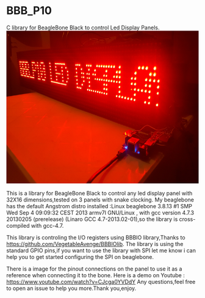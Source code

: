 # BBB_P10
C library for BeagleBone Black to control Led Display Panels.
<br>
<img height="400" src="https://github.com/joek85/BBB_P10/blob/master/BBB_P10.jpg?raw=true" />
<br>

This is a library for BeagleBone Black to control any led display panel with 32X16 dimensions,tested on 3 panels with snake clocking.
My beaglebone has the default Angstrom distro installed :Linux beaglebone 3.8.13 #1 SMP Wed Sep 4 09:09:32 CEST 2013 armv7l GNU/Linux , with gcc version 4.7.3 20130205 (prerelease) (Linaro GCC 4.7-2013.02-01),so the library is cross-compiled with gcc-4.7.

This library is controling the I/O registers using BBBIO library,Thanks to https://github.com/VegetableAvenge/BBBIOlib.
The library is using the standard GPIO pins,if you want to use the library with SPI let me know i can help you to get started configuring the SPI on beaglebone.

There is a image for the pinout connections on the panel to use it as a reference when connecting it to the bone.
Here is a demo on Youtube : https://www.youtube.com/watch?v=CJcga0YVDdY
Any questions,feel free to open an issue to help you more.Thank you,enjoy.
